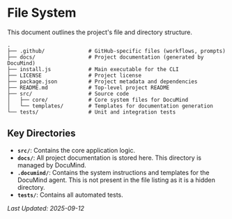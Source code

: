 # File System

This document outlines the project's file and directory structure.

```
.
├── .github/              # GitHub-specific files (workflows, prompts)
├── docs/                 # Project documentation (generated by DocuMind)
├── install.js            # Main executable for the CLI
├── LICENSE               # Project license
├── package.json          # Project metadata and dependencies
├── README.md             # Top-level project README
├── src/                  # Source code
│   ├── core/             # Core system files for DocuMind
│   └── templates/        # Templates for documentation generation
└── tests/                # Unit and integration tests
```

## Key Directories

- **`src/`**: Contains the core application logic.
- **`docs/`**: All project documentation is stored here. This directory is managed by DocuMind.
- **`.documind/`**: Contains the system instructions and templates for the DocuMind agent. This is not present in the file listing as it is a hidden directory.
- **`tests/`**: Contains all automated tests.

*Last Updated: 2025-09-12*
